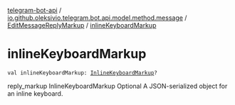 [telegram-bot-api](../../index.md) / [io.github.oleksivio.telegram.bot.api.model.method.message](../index.md) / [EditMessageReplyMarkup](index.md) / [inlineKeyboardMarkup](./inline-keyboard-markup.md)

# inlineKeyboardMarkup

`val inlineKeyboardMarkup: `[`InlineKeyboardMarkup`](../../io.github.oleksivio.telegram.bot.api.model.objects.std.keyboard/-inline-keyboard-markup/index.md)`?`

reply_markup InlineKeyboardMarkup Optional A JSON-serialized object for an inline keyboard.

